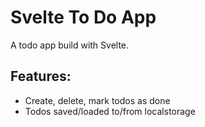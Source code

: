 # Svelte To Do App
A todo app build with Svelte. 

## Features:
- Create, delete, mark todos as done
- Todos saved/loaded to/from localstorage